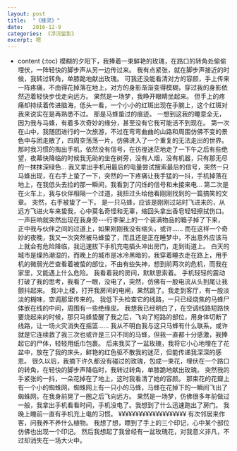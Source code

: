 ```yaml
---
layout: post
title:  "《蜂灵》"
date:   2016-12-9
categories: 《浮沉留影》
excerpt: 嗯
---
```


* content
{:toc}
    模糊的夕阳下，我捧着一束鲜艳的玫瑰，在路口的转角处偷偷埋伏，一阵轻快的脚步声从另一边传过来。
    我有点紧张，就在脚步声接近的时候，我转过转角，单膝跪地献出玫瑰。
    可我还没能看清对方的容颜，手上传来一阵疼痛，不由得花掉落在地上，对方的身影渐渐变得模糊，穿过我的身影依然迈着轻快步伐走向远方。
    果然是一场梦，我睁开眼睛坐起来。
    但手上的疼痛却持续着传进脑海，低头一看，一个小小的红斑出现在手腕上，这个红斑对我来说实在是再熟悉不过。
    那是马蜂蛰过的痕迹。
    一想到这我的睡意全无，因为我与马蜂，有着多次奇妙的缘分，甚至没有它我可能活不到现在。
    第一次在山中，我随团进行的一次旅游，不过在弯弯曲曲的山路和周围仿佛不变的景色中与团走散了，四周空荡荡一片，仿佛进入了一个重复的无法走出的世界。
    那时我习惯的掏出手机，依然没有信号，在彷徨迷茫地走了一下午之后有些绝望，夜幕快降临的时候我无助的坐在树旁，没有人烟，没有机器，只有那无尽的一抹抹深绿色…
    我又拿出手机用最后的电量尝试搜索最后的信号，突然一只马蜂出现，在右手上蛰了一下，突然的一下疼痛让我手猛的一抖，手机掉落在地上，在我低头去捡的那一瞬间，我看到了闪烁的信号和未接来电…
    第二次是在火车上，我与伙伴相隔一个过道，我扭过头给他看刚刚找到的一篇搞笑的文章。
    突然，右手被蛰了一下。
    是一只马蜂，应该是刚刚过站时飞进来的，从远方飞进火车来蛰我，心中莫名奇怪和无辜，缩回头拿出香皂轻轻擦拭伤口。
    一声巨响就突然出现在我身旁---行李架上的一个装满物品的箱子掉了下来，正中我与伙伴之间的过道上，如果刚刚我没有缩头，或许……
     而在这样一个奇妙的夜晚，我又一次突然被马蜂蛰了，而且还是正在睡梦中，不出意外应该马上就会有危险降临，我迅速拔下手机充电插头冲出房门，走到街道上。
   白天的城市是燥热潮湿的，而晚上的城市是冰冷黑暗的，我穿着睡衣走在路上，用手机的微弱光芒查看着被蛰的部位，不由有些失神，想到前两次的危机，而我在家里，又能遇上什么危险。
    我看着我的房间，默默思索着。
    手机轻轻的震动打破了我的思考，我看了一眼，没电了，突然，仿佛有一股电流从头到尾让我颤抖起来。
    我冲上楼，打开我房间的电闸，果然跳了。我走到客厅，有一股淡淡的糊味，空调那里传来的。
    我低下头检查它的线路，一只已经烧焦的马蜂尸体嵌在线的中间，周围有一些绝缘皮。
    我想我已经明白了，在空调线路短路快要烧起来的时候，那只马蜂蛰醒了我之后，飞向了短路的部位，用身体切断了线路，让一场火灾消失在摇篮……
    我从不明白我与这只马蜂有什么联系，或许就是它连续救了我三次也或许是三只不同的马蜂，但我一直都十分感激，我捧起它的尸体，轻轻用纸巾包裹。
    后来我买了一盆玫瑰，我将它小心地埋在了花盆中，放在了我的床头，鲜艳的红色驱不散我的迷茫，但能传递我深深的感恩。
    很久以后，我摘下许久都没有碰过的玫瑰，包成一束花，埋伏在一个路口的转角，在轻快的脚步声降临时，我转过转角，单膝跪地献出玫瑰。
    突然我的手紧张的一抖，一朵花掉在了地上，这时我看清了她的容颜。
    那束花的花瓣上有一个小的蜘蛛网，蜘蛛网上有一只小的马蜂，马蜂在花掉下的一瞬间飞出了蜘蛛网，在我身前晃了一圈之后飞向远方。
    果然是一场梦，仿佛很多年前做过一般，我拿出手机看看时间，手机没电了。我想到了什么迅速跑出了房门。
    我晚上睡前一直有手机充上电的习惯。
  ¥¥¥¥¥¥¥¥¥¥¥¥¥¥¥¥¥¥¥¥
    有次邻居来作客，问我养不养什么植物。
    我想了想，瞟到了手上的三个印记，心中某个部位仿佛也出现一个印记。
    然后我想起了我曾经有一盆玫瑰花，对我意义非凡，不过却消失在一场大火中。


















